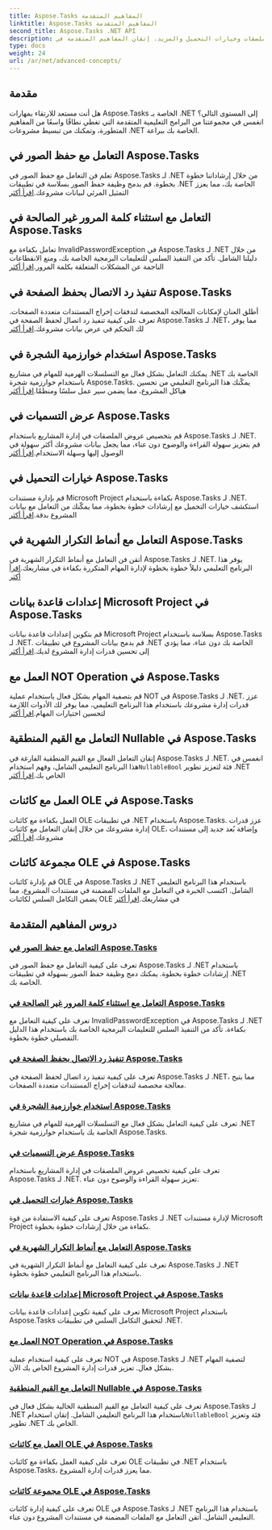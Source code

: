 ```yaml
---
title: Aspose.Tasks المفاهيم المتقدمة
linktitle: Aspose.Tasks المفاهيم المتقدمة
second_title: Aspose.Tasks .NET API
description: تعرف على حفظ الصور ومعالجة الاستثناءات وخوارزميات الشجرة وعروض الملصقات وخيارات التحميل والمزيد. إتقان المفاهيم المتقدمة في Aspose.Tasks لـ .NET
type: docs
weight: 24
url: /ar/net/advanced-concepts/
---
```


## مقدمة

هل أنت مستعد للارتقاء بمهارات Aspose.Tasks الخاصة بـ .NET إلى المستوى التالي؟ انغمس في مجموعتنا من البرامج التعليمية المتقدمة التي تغطي نطاقًا واسعًا من المفاهيم المتطورة، وتمكنك من تبسيط مشروعات .NET الخاصة بك ببراعة.

## التعامل مع حفظ الصور في Aspose.Tasks

 تعلم فن التعامل مع حفظ الصور في Aspose.Tasks لـ .NET من خلال إرشاداتنا خطوة بخطوة. قم بدمج وظيفة حفظ الصور بسلاسة في تطبيقات .NET الخاصة بك، مما يعزز التمثيل المرئي لبيانات مشروعك.[اقرأ أكثر](./image-saving/)

## التعامل مع استثناء كلمة المرور غير الصالحة في Aspose.Tasks

 تعامل بكفاءة مع InvalidPasswordException في Aspose.Tasks لـ .NET من خلال دليلنا الشامل. تأكد من التنفيذ السلس للتعليمات البرمجية الخاصة بك، ومنع الانقطاعات الناجمة عن المشكلات المتعلقة بكلمة المرور.[اقرأ أكثر](./invalid-password-exception/)

## تنفيذ رد الاتصال بحفظ الصفحة في Aspose.Tasks

أطلق العنان لإمكانات المعالجة المخصصة لتدفقات إخراج المستندات متعددة الصفحات. تعرف على كيفية تنفيذ رد اتصال لحفظ الصفحة في Aspose.Tasks لـ .NET، مما يوفر لك التحكم في عرض بيانات مشروعك.[اقرأ أكثر](./page-saving-callback/)

## استخدام خوارزمية الشجرة في Aspose.Tasks

 يمكنك التعامل بشكل فعال مع التسلسلات الهرمية للمهام في مشاريع .NET الخاصة بك باستخدام خوارزمية شجرة Aspose.Tasks. يمكّنك هذا البرنامج التعليمي من تحسين هياكل المشروع، مما يضمن سير عمل سلسًا ومنظمًا.[اقرأ أكثر](./tree-algorithm/)

## عرض التسميات في Aspose.Tasks

 قم بتخصيص عروض الملصقات في إدارة المشاريع باستخدام Aspose.Tasks لـ .NET. قم بتعزيز سهولة القراءة والوضوح دون عناء، مما يجعل بيانات مشروعك أكثر سهولة في الوصول إليها وسهلة الاستخدام.[اقرأ أكثر](./label-display/)

## خيارات التحميل في Aspose.Tasks

 قم بإدارة مستندات Microsoft Project بكفاءة باستخدام Aspose.Tasks لـ .NET. استكشف خيارات التحميل مع إرشادات خطوة بخطوة، مما يمكّنك من التعامل مع بيانات المشروع بدقة.[اقرأ أكثر](./loading-options/)

## التعامل مع أنماط التكرار الشهرية في Aspose.Tasks

أتقن فن التعامل مع أنماط التكرار الشهرية في Aspose.Tasks لـ .NET. يوفر هذا البرنامج التعليمي دليلاً خطوة بخطوة لإدارة المهام المتكررة بكفاءة في مشاريعك.[اقرأ أكثر](./monthly-recurrence-patterns/)

## إعدادات قاعدة بيانات Microsoft Project في Aspose.Tasks

 قم بتكوين إعدادات قاعدة بيانات Microsoft Project بسلاسة باستخدام Aspose.Tasks لـ .NET. قم بدمج بيانات المشروع في تطبيقات .NET الخاصة بك دون عناء، مما يؤدي إلى تحسين قدرات إدارة المشروع لديك.[اقرأ أكثر](./msp-database-settings/)

## العمل مع NOT Operation في Aspose.Tasks

 قم بتصفية المهام بشكل فعال باستخدام عملية NOT في Aspose.Tasks لـ .NET. عزز قدرات إدارة مشروعك باستخدام هذا البرنامج التعليمي، مما يوفر لك الأدوات اللازمة لتحسين اختيارات المهام.[اقرأ أكثر](./not-operation/)

## التعامل مع القيم المنطقية Nullable في Aspose.Tasks

 إتقان التعامل الفعال مع القيم المنطقية الفارغة في Aspose.Tasks لـ .NET. انغمس في هذا البرنامج التعليمي الشامل، وفهم استخدام`NullableBool` فئة لتعزيز تطوير .NET الخاص بك.[اقرأ أكثر](./nullable-booleans/)

## العمل مع كائنات OLE في Aspose.Tasks

العمل بكفاءة مع كائنات OLE في تطبيقات .NET باستخدام Aspose.Tasks. عزز قدرات إدارة مشروعك من خلال إتقان التعامل مع كائنات OLE، وإضافة بُعد جديد إلى مستندات مشروعك.[اقرأ أكثر](./ole-objects/)

## مجموعة كائنات OLE في Aspose.Tasks

 قم بإدارة كائنات OLE في Aspose.Tasks لـ .NET باستخدام هذا البرنامج التعليمي الشامل. اكتسب الخبرة في التعامل مع الملفات المضمنة في مستندات المشروع، مما يضمن التكامل السلس لكائنات OLE في مشاريعك.[اقرأ أكثر](./ole-object-collection/)
## دروس المفاهيم المتقدمة
### [التعامل مع حفظ الصور في Aspose.Tasks](./image-saving/)
تعرف على كيفية التعامل مع حفظ الصور في Aspose.Tasks لـ .NET باستخدام إرشادات خطوة بخطوة. يمكنك دمج وظيفة حفظ الصور بسهولة في تطبيقات .NET الخاصة بك.
### [التعامل مع استثناء كلمة المرور غير الصالحة في Aspose.Tasks](./invalid-password-exception/)
تعرف على كيفية التعامل مع InvalidPasswordException في Aspose.Tasks لـ .NET بكفاءة. تأكد من التنفيذ السلس للتعليمات البرمجية الخاصة بك باستخدام هذا الدليل التفصيلي خطوة بخطوة.
### [تنفيذ رد الاتصال بحفظ الصفحة في Aspose.Tasks](./page-saving-callback/)
تعرف على كيفية تنفيذ رد اتصال لحفظ الصفحة في Aspose.Tasks لـ .NET، مما يتيح معالجة مخصصة لتدفقات إخراج المستندات متعددة الصفحات.
### [استخدام خوارزمية الشجرة في Aspose.Tasks](./tree-algorithm/)
تعرف على كيفية التعامل بشكل فعال مع التسلسلات الهرمية للمهام في مشاريع .NET الخاصة بك باستخدام خوارزمية شجرة Aspose.Tasks.
### [عرض التسميات في Aspose.Tasks](./label-display/)
تعرف على كيفية تخصيص عروض الملصقات في إدارة المشاريع باستخدام Aspose.Tasks لـ .NET. تعزيز سهولة القراءة والوضوح دون عناء.
### [خيارات التحميل في Aspose.Tasks](./loading-options/)
تعرف على كيفية الاستفادة من قوة Aspose.Tasks لـ .NET لإدارة مستندات Microsoft Project بكفاءة من خلال إرشادات خطوة بخطوة.
### [التعامل مع أنماط التكرار الشهرية في Aspose.Tasks](./monthly-recurrence-patterns/)
تعرف على كيفية التعامل مع أنماط التكرار الشهرية في Aspose.Tasks لـ .NET باستخدام هذا البرنامج التعليمي خطوة بخطوة.
### [إعدادات قاعدة بيانات Microsoft Project في Aspose.Tasks](./msp-database-settings/)
تعرف على كيفية تكوين إعدادات قاعدة بيانات Microsoft Project باستخدام Aspose.Tasks لتحقيق التكامل السلس في تطبيقات .NET.
### [العمل مع NOT Operation في Aspose.Tasks](./not-operation/)
تعرف على كيفية استخدام عملية NOT في Aspose.Tasks لـ .NET لتصفية المهام بشكل فعال. تعزيز قدرات إدارة المشروع الخاص بك الآن.
### [التعامل مع القيم المنطقية Nullable في Aspose.Tasks](./nullable-booleans/)
 تعرف على كيفية التعامل مع القيم المنطقية الخالية بشكل فعال في Aspose.Tasks لـ .NET باستخدام هذا البرنامج التعليمي الشامل. إتقان استخدام`NullableBool` فئة وتعزيز تطوير .NET الخاص بك.
### [العمل مع كائنات OLE في Aspose.Tasks](./ole-objects/)
تعرف على كيفية العمل بكفاءة مع كائنات OLE في تطبيقات .NET باستخدام Aspose.Tasks، مما يعزز قدرات إدارة المشروع.
### [مجموعة كائنات OLE في Aspose.Tasks](./ole-object-collection/)
تعرف على كيفية إدارة كائنات OLE في Aspose.Tasks لـ .NET باستخدام هذا البرنامج التعليمي الشامل. أتقن التعامل مع الملفات المضمنة في مستندات المشروع دون عناء.